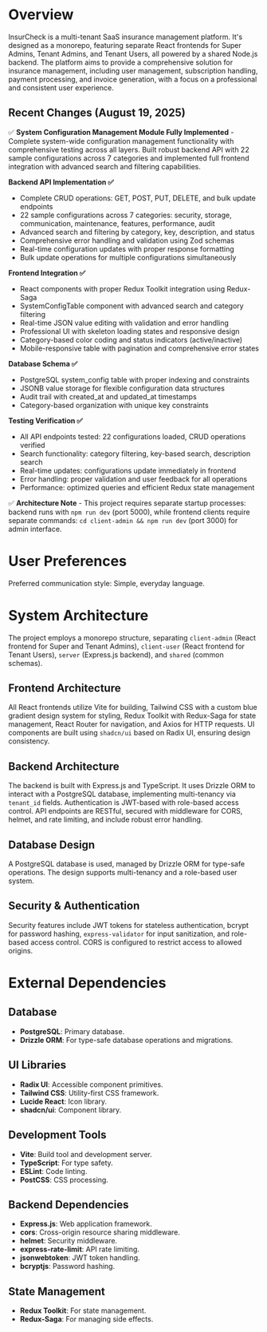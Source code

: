 # Overview
InsurCheck is a multi-tenant SaaS insurance management platform. It's designed as a monorepo, featuring separate React frontends for Super Admins, Tenant Admins, and Tenant Users, all powered by a shared Node.js backend. The platform aims to provide a comprehensive solution for insurance management, including user management, subscription handling, payment processing, and invoice generation, with a focus on a professional and consistent user experience.

## Recent Changes (August 19, 2025)
✅ **System Configuration Management Module Fully Implemented** - Complete system-wide configuration management functionality with comprehensive testing across all layers. Built robust backend API with 22 sample configurations across 7 categories and implemented full frontend integration with advanced search and filtering capabilities.

**Backend API Implementation ✅**
- Complete CRUD operations: GET, POST, PUT, DELETE, and bulk update endpoints
- 22 sample configurations across 7 categories: security, storage, communication, maintenance, features, performance, audit
- Advanced search and filtering by category, key, description, and status
- Comprehensive error handling and validation using Zod schemas
- Real-time configuration updates with proper response formatting
- Bulk update operations for multiple configurations simultaneously

**Frontend Integration ✅**
- React components with proper Redux Toolkit integration using Redux-Saga
- SystemConfigTable component with advanced search and category filtering
- Real-time JSON value editing with validation and error handling
- Professional UI with skeleton loading states and responsive design
- Category-based color coding and status indicators (active/inactive)
- Mobile-responsive table with pagination and comprehensive error states

**Database Schema ✅**
- PostgreSQL system_config table with proper indexing and constraints
- JSONB value storage for flexible configuration data structures
- Audit trail with created_at and updated_at timestamps
- Category-based organization with unique key constraints

**Testing Verification ✅**
- All API endpoints tested: 22 configurations loaded, CRUD operations verified
- Search functionality: category filtering, key-based search, description search
- Real-time updates: configurations update immediately in frontend
- Error handling: proper validation and user feedback for all operations
- Performance: optimized queries and efficient Redux state management

✅ **Architecture Note** - This project requires separate startup processes: backend runs with `npm run dev` (port 5000), while frontend clients require separate commands: `cd client-admin && npm run dev` (port 3000) for admin interface.

# User Preferences
Preferred communication style: Simple, everyday language.

# System Architecture
The project employs a monorepo structure, separating `client-admin` (React frontend for Super and Tenant Admins), `client-user` (React frontend for Tenant Users), `server` (Express.js backend), and `shared` (common schemas).

## Frontend Architecture
All React frontends utilize Vite for building, Tailwind CSS with a custom blue gradient design system for styling, Redux Toolkit with Redux-Saga for state management, React Router for navigation, and Axios for HTTP requests. UI components are built using `shadcn/ui` based on Radix UI, ensuring design consistency.

## Backend Architecture
The backend is built with Express.js and TypeScript. It uses Drizzle ORM to interact with a PostgreSQL database, implementing multi-tenancy via `tenant_id` fields. Authentication is JWT-based with role-based access control. API endpoints are RESTful, secured with middleware for CORS, helmet, and rate limiting, and include robust error handling.

## Database Design
A PostgreSQL database is used, managed by Drizzle ORM for type-safe operations. The design supports multi-tenancy and a role-based user system.

## Security & Authentication
Security features include JWT tokens for stateless authentication, bcrypt for password hashing, `express-validator` for input sanitization, and role-based access control. CORS is configured to restrict access to allowed origins.

# External Dependencies

## Database
- **PostgreSQL**: Primary database.
- **Drizzle ORM**: For type-safe database operations and migrations.

## UI Libraries
- **Radix UI**: Accessible component primitives.
- **Tailwind CSS**: Utility-first CSS framework.
- **Lucide React**: Icon library.
- **shadcn/ui**: Component library.

## Development Tools
- **Vite**: Build tool and development server.
- **TypeScript**: For type safety.
- **ESLint**: Code linting.
- **PostCSS**: CSS processing.

## Backend Dependencies
- **Express.js**: Web application framework.
- **cors**: Cross-origin resource sharing middleware.
- **helmet**: Security middleware.
- **express-rate-limit**: API rate limiting.
- **jsonwebtoken**: JWT token handling.
- **bcryptjs**: Password hashing.

## State Management
- **Redux Toolkit**: For state management.
- **Redux-Saga**: For managing side effects.